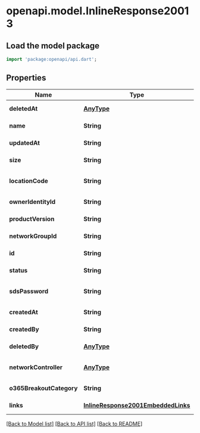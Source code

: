 # openapi.model.InlineResponse20013

## Load the model package
```dart
import 'package:openapi/api.dart';
```

## Properties
Name | Type | Description | Notes
------------ | ------------- | ------------- | -------------
**deletedAt** | [**AnyType**](.md) |  | [default to null]
**name** | **String** |  | [default to null]
**updatedAt** | **String** |  | [default to null]
**size** | **String** |  | [default to null]
**locationCode** | **String** |  | [optional] [default to null]
**ownerIdentityId** | **String** |  | [default to null]
**productVersion** | **String** |  | [default to null]
**networkGroupId** | **String** |  | [default to null]
**id** | **String** |  | [default to null]
**status** | **String** |  | [default to null]
**sdsPassword** | **String** |  | [optional] [default to null]
**createdAt** | **String** |  | [default to null]
**createdBy** | **String** |  | [default to null]
**deletedBy** | [**AnyType**](.md) |  | [default to null]
**networkController** | [**AnyType**](.md) |  | [optional] [default to null]
**o365BreakoutCategory** | **String** |  | [default to null]
**links** | [**InlineResponse2001EmbeddedLinks**](InlineResponse2001EmbeddedLinks.md) |  | [default to null]

[[Back to Model list]](../README.md#documentation-for-models) [[Back to API list]](../README.md#documentation-for-api-endpoints) [[Back to README]](../README.md)


